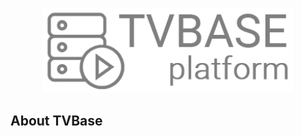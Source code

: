 <p align="center"><a href="https://github.com/tvbase" target="_blank"><img src="https://github.com/tvbase/.github/blob/master/art/tvbase-logo.png" width="400"></a></p>

## About TVBase
